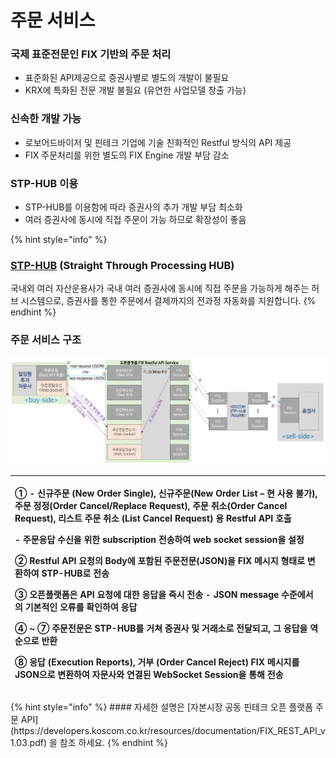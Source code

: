 # 주문 서비스

### 국제 표준전문인 FIX 기반의 주문 처리

* 표준화된 API제공으로 증권사별로 별도의 개발이 불필요
* KRX에 특화된 전문 개발 불필요 \(유연한 사업모델 창출 가능\)

### 신속한 개발 가능

* 로보어드바이저 및  핀테크 기업에 기술 친화적인 Restful 방식의 API 제공
* FIX 주문처리를 위한 별도의 FIX Engine 개발 부담 감소

### STP-HUB 이용

* STP-HUB를 이용함에 따라 증권사의 추가 개발 부담 최소화
* 여러 증권사에 동시에 직접 주문이 가능 하므로 확장성이 좋음

{% hint style="info" %}
### [STP-HUB](https://www.koscom.co.kr/portal/main/contents.do?menuNo=200451) \(Straight Through Processing HUB\)

 국내외 여러 자산운용사가 국내 여러 증권사에 동시에 직접 주문을 가능하게 해주는 허브 시스템으로, 증권사를 통한 주문에서 결제까지의 전과정 자동화를 지원합니다.
{% endhint %}

### 주문 서비스 구조

![](../.gitbook/assets/image%20%2858%29.png)

<table>
  <thead>
    <tr>
      <th style="text-align:left">
        <p>&#x2460; - &#xC2E0;&#xADDC;&#xC8FC;&#xBB38; (New Order Single), &#xC2E0;&#xADDC;&#xC8FC;&#xBB38;(New
          Order List &#x2013; &#xD604; &#xC0AC;&#xC6A9; &#xBD88;&#xAC00;), &#xC8FC;&#xBB38;
          &#xC815;&#xC815;(Order Cancel/Replace Request), &#xC8FC;&#xBB38; &#xCDE8;&#xC18C;(Order
          Cancel Request), &#xB9AC;&#xC2A4;&#xD2B8; &#xC8FC;&#xBB38; &#xCDE8;&#xC18C;
          (List Cancel Request) &#xC6A9; Restful API &#xD638;&#xCD9C;</p>
        <p>- &#xC8FC;&#xBB38;&#xC751;&#xB2F5; &#xC218;&#xC2E0;&#xC744; &#xC704;&#xD55C;
          subscription &#xC804;&#xC1A1;&#xD558;&#xC5EC; web socket session&#xC744;
          &#xC124;&#xC815;</p>
        <p>&#x2461; Restful API &#xC694;&#xCCAD;&#xC758; Body&#xC5D0; &#xD3EC;&#xD568;&#xB41C;
          &#xC8FC;&#xBB38;&#xC804;&#xBB38;(JSON)&#xC744; FIX &#xBA54;&#xC2DC;&#xC9C0;
          &#xD615;&#xD0DC;&#xB85C; &#xBCC0;&#xD658;&#xD558;&#xC5EC; STP-HUB&#xB85C;
          &#xC804;&#xC1A1;</p>
        <p>&#x2462; &#xC624;&#xD508;&#xD50C;&#xB7AB;&#xD3FC;&#xC740; API &#xC694;&#xCCAD;&#xC5D0;
          &#xB300;&#xD55C; &#xC751;&#xB2F5;&#xC744; &#xC989;&#xC2DC; &#xC804;&#xC1A1;
          - JSON message &#xC218;&#xC900;&#xC5D0;&#xC11C;&#xC758; &#xAE30;&#xBCF8;&#xC801;&#xC778;
          &#xC624;&#xB958;&#xB97C; &#xD655;&#xC778;&#xD558;&#xC5EC; &#xC751;&#xB2F5;</p>
        <p>&#x2463; ~ &#x2466; &#xC8FC;&#xBB38;&#xC804;&#xBB38;&#xC740; STP-HUB&#xB97C;
          &#xAC70;&#xCCD0; &#xC99D;&#xAD8C;&#xC0AC; &#xBC0F; &#xAC70;&#xB798;&#xC18C;&#xB85C;
          &#xC804;&#xB2EC;&#xB418;&#xACE0;, &#xADF8; &#xC751;&#xB2F5;&#xC744; &#xC5ED;&#xC21C;&#xC73C;&#xB85C;
          &#xBC18;&#xD658;</p>
        <p>&#x2467; &#xC751;&#xB2F5; (Execution Reports), &#xAC70;&#xBD80; (Order
          Cancel Reject) FIX &#xBA54;&#xC2DC;&#xC9C0;&#xB97C; JSON&#xC73C;&#xB85C;
          &#xBCC0;&#xD658;&#xD558;&#xC5EC; &#xC790;&#xBB38;&#xC0AC;&#xC640; &#xC5F0;&#xACB0;&#xB41C;
          WebSocket Session&#xC744; &#xD1B5;&#xD574; &#xC804;&#xC1A1;</p>
      </th>
    </tr>
  </thead>
  <tbody></tbody>
</table>{% hint style="info" %}
#### 자세한 설명은  [자본시장 공동 핀테크 오픈 플랫폼 주문 API](https://developers.koscom.co.kr/resources/documentation/FIX_REST_API_v1.03.pdf) 을 참조 하세요.
{% endhint %}



